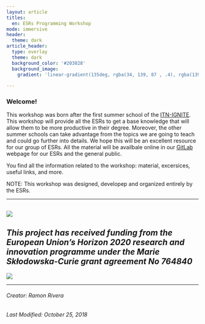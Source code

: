 ```yaml
---
layout: article
titles:
  en: ESRs Programming Workshop
mode: immersive
header:
  theme: dark
article_header:
  type: overlay
  theme: dark
  background_color: '#203028'
  background_image:
    gradient: 'linear-gradient(135deg, rgba(34, 139, 87 , .4), rgba(139, 34, 139, .4))'  
    
---
```

  
  
### Welcome!
This workshop was born after the first summer school of the [ITN-IGNITE](http://www.itn-ignite.eu/). This workshop will provide all the ESRs to get a base knowledge that will allow them to be more productive in their degree. Moreover, the other summer schools can take advantage from the topics we are going to teach and could go further into details. We hope this will be an excellent resource for our group of ESRs. All the material will be availbale online in our [GitLab]() webpage for our ESRs and the general public.  
 
You find all the information related to the workshop: material, excersices, useful links, and more.

NOTE: This workshop was designed, developep and organized entirely by the ESRs.     

 ---  
 ![](https://i.imgur.com/KMVYY8O.png)   
 ---  
*This project has received funding from the European Union’s Horizon 2020 research and innovation programme under the Marie Skłodowska-Curie grant agreement No 764840*    
 ---  
![](https://i.imgur.com/LWHb2EO.jpg)    

---  
###### Creator: Ramon Rivera    
###### Last Modified: October 25, 2018    
